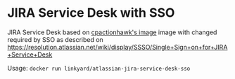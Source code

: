 JIRA Service Desk with SSO
==========================

JIRA Service Desk based on [cpactionhawk's image](https://github.com/cptactionhank/docker-atlassian-jira-service-desk) image with changed required by SSO as described on https://resolution.atlassian.net/wiki/display/SSSO/Single+Sign+on+for+JIRA+Service+Desk

Usage:
`docker run linkyard/atlassian-jira-service-desk-sso`

